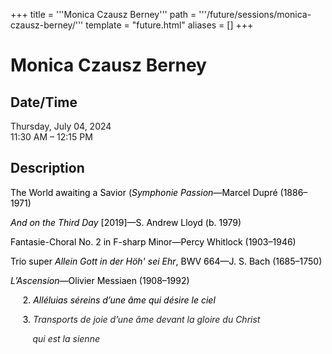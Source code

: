 +++
title = '''Monica Czausz Berney'''
path = '''/future/sessions/monica-czausz-berney/'''
template = "future.html"
aliases = []
+++

<h1>Monica Czausz Berney</h1>

<h2>Date/Time</h2>
<p>Thursday, July 04, 2024<br>
11:30 AM – 12:15 PM</p>
<h2>Description</h2>

<div class="ag87-crtemvc-hsbk"><div class="css-vsf5of"><p style="text-align:left;" class="carina-rte-public-DraftStyleDefault-block"><span style="color: black;">The World awaiting a Savior (<span style="font-style: italic;">Symphonie Passion—</span>Marcel Dupré</span> <span style="color: black;">(1886–1971)</span></p><p style="text-align:left;" class="carina-rte-public-DraftStyleDefault-block"><span style="color: black;"><span style="font-style: italic;">And on the Third Day</span></span> <span style="color: black;">[2019]—S. Andrew Lloyd</span> <span style="color: black;">(b. 1979)</span></p><p style="text-align:left;" class="carina-rte-public-DraftStyleDefault-block"><span style="color: black;">Fantasie-Choral No. 2 in F-sharp Minor—Percy Whitlock</span> <span style="color: black;">(1903–1946)</span></p><p style="text-align:left;" class="carina-rte-public-DraftStyleDefault-block"><span style="color: black;">Trio super</span> <span style="color: black;"><span style="font-style: italic;">Allein Gott in der Höh' sei Ehr</span>, BWV 664—J. S. Bach</span> <span style="color: black;">(1685–1750)</span></p><p style="text-align:left;" class="carina-rte-public-DraftStyleDefault-block"><span style="color: black;"><span style="font-style: italic;">L’Ascension—</span>Olivier Messiaen (1908–1992)</span></p><p style="text-align:left;" class="carina-rte-public-DraftStyleDefault-block"><span style="color: black;">&nbsp; &nbsp; &nbsp;2.</span> <span style="color: black;"><span style="font-style: italic;">Alléluias séreins d’une âme qui désire le ciel</span></span> &nbsp;</p><p style="text-align:left;" class="carina-rte-public-DraftStyleDefault-block"><span style="color: black;">&nbsp; &nbsp; &nbsp;3.</span> <span style="color: rgb(32,33,34);"><span style="font-style: italic;">Transports de joie d</span></span><span style="color: black;"><span style="font-style: italic;">’</span></span><span style="color: rgb(32,33,34);"><span style="font-style: italic;">une âme devant la gloire du Christ </span></span></p><p class="carina-rte-public-DraftStyleDefault-block"><span style="color: rgb(32,33,34);"><span style="font-style: italic;">&nbsp; &nbsp; &nbsp; &nbsp; &nbsp;qui est la sienne</span></span></p><p style="text-align:left;" class="carina-rte-public-DraftStyleDefault-block">&nbsp;</p><p style="text-align:left;" class="carina-rte-public-DraftStyleDefault-block">&nbsp;</p><p style="text-align:left;" class="carina-rte-public-DraftStyleDefault-block">&nbsp;</p></div></div>


